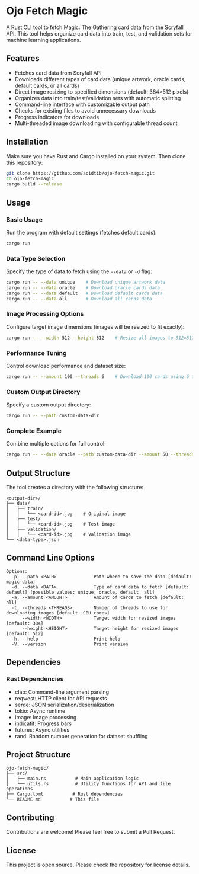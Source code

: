 # Ojo Fetch Magic

A Rust CLI tool to fetch Magic: The Gathering card data from the Scryfall API. This tool helps organize card data into train, test, and validation sets for machine learning applications.

## Features

- Fetches card data from Scryfall API
- Downloads different types of card data (unique artwork, oracle cards, default cards, or all cards)
- Direct image resizing to specified dimensions (default: 384×512 pixels)
- Organizes data into train/test/validation sets with automatic splitting
- Command-line interface with customizable output path
- Checks for existing files to avoid unnecessary downloads
- Progress indicators for downloads
- Multi-threaded image downloading with configurable thread count

## Installation

Make sure you have Rust and Cargo installed on your system. Then clone this repository:

```bash
git clone https://github.com/acidtib/ojo-fetch-magic.git
cd ojo-fetch-magic
cargo build --release
```

## Usage

### Basic Usage

Run the program with default settings (fetches default cards):

```bash
cargo run
```

### Data Type Selection

Specify the type of data to fetch using the `--data` or `-d` flag:

```bash
cargo run -- --data unique    # Download unique artwork data
cargo run -- --data oracle    # Download oracle cards data
cargo run -- --data default   # Download default cards data
cargo run -- --data all       # Download all cards data
```

### Image Processing Options

Configure target image dimensions (images will be resized to fit exactly):

```bash
cargo run -- --width 512 --height 512    # Resize all images to 512×512 pixels
```

### Performance Tuning

Control download performance and dataset size:

```bash
cargo run -- --amount 100 --threads 6    # Download 100 cards using 6 threads
```

### Custom Output Directory

Specify a custom output directory:

```bash
cargo run -- --path custom-data-dir
```

### Complete Example

Combine multiple options for full control:

```bash
cargo run -- --data oracle --path custom-data-dir --amount 50 --threads 4 --width 512 --height 512
```

## Output Structure

The tool creates a directory with the following structure:

```
<output-dir>/
├── data/
│   ├── train/
│   │   └── <card-id>.jpg    # Original image
│   ├── test/
│   │   └── <card-id>.jpg    # Test image
│   ├── validation/
│   │   └── <card-id>.jpg    # Validation image
└── <data-type>.json
```

## Command Line Options

```
Options:
  -p, --path <PATH>              Path where to save the data [default: magic-data]
  -d, --data <DATA>              Type of card data to fetch [default: default] [possible values: unique, oracle, default, all]
  -a, --amount <AMOUNT>          Amount of cards to fetch [default: all]
  -t, --threads <THREADS>        Number of threads to use for downloading images [default: CPU cores]
      --width <WIDTH>            Target width for resized images [default: 384]
      --height <HEIGHT>          Target height for resized images [default: 512]
  -h, --help                     Print help
  -V, --version                  Print version
```

## Dependencies

### Rust Dependencies
- clap: Command-line argument parsing
- reqwest: HTTP client for API requests
- serde: JSON serialization/deserialization
- tokio: Async runtime
- image: Image processing
- indicatif: Progress bars
- futures: Async utilities
- rand: Random number generation for dataset shuffling

## Project Structure

```
ojo-fetch-magic/
├── src/
│   ├── main.rs           # Main application logic
│   └── utils.rs          # Utility functions for API and file operations
├── Cargo.toml           # Rust dependencies
└── README.md           # This file
```

## Contributing

Contributions are welcome! Please feel free to submit a Pull Request.

## License

This project is open source. Please check the repository for license details.
